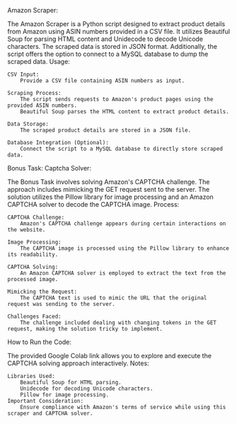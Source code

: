 Amazon Scraper:

The Amazon Scraper is a Python script designed to extract product details from Amazon using ASIN numbers provided in a CSV file. It utilizes Beautiful Soup for parsing HTML content and Unidecode to decode Unicode characters. The scraped data is stored in JSON format. Additionally, the script offers the option to connect to a MySQL database to dump the scraped data.
Usage:

    CSV Input:
        Provide a CSV file containing ASIN numbers as input.

    Scraping Process:
        The script sends requests to Amazon's product pages using the provided ASIN numbers.
        Beautiful Soup parses the HTML content to extract product details.

    Data Storage:
        The scraped product details are stored in a JSON file.

    Database Integration (Optional):
        Connect the script to a MySQL database to directly store scraped data.

Bonus Task: Captcha Solver:

The Bonus Task involves solving Amazon's CAPTCHA challenge. The approach includes mimicking the GET request sent to the server. The solution utilizes the Pillow library for image processing and an Amazon CAPTCHA solver to decode the CAPTCHA image.
Process:

    CAPTCHA Challenge:
        Amazon's CAPTCHA challenge appears during certain interactions on the website.

    Image Processing:
        The CAPTCHA image is processed using the Pillow library to enhance its readability.

    CAPTCHA Solving:
        An Amazon CAPTCHA solver is employed to extract the text from the processed image.

    Mimicking the Request:
        The CAPTCHA text is used to mimic the URL that the original request was sending to the server.

    Challenges Faced:
        The challenge included dealing with changing tokens in the GET request, making the solution tricky to implement.

How to Run the Code:

The provided Google Colab link allows you to explore and execute the CAPTCHA solving approach interactively.
Notes:

    Libraries Used:
        Beautiful Soup for HTML parsing.
        Unidecode for decoding Unicode characters.
        Pillow for image processing.
    Important Consideration:
        Ensure compliance with Amazon's terms of service while using this scraper and CAPTCHA solver.
